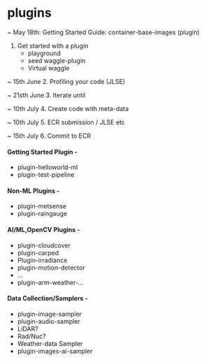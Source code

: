 # plugins

~ May 18th:
Getting Started Guide: 
container-base-images (plugin)

1. Get started with a plugin 
	* playground 
	* seed waggle-plugin
	* Virtual waggle 

~ 15th June
2. Profiling your code (JLSE) 

~ 21sth June
3. Iterate until 

~ 10th July
4. Create code with meta-data 

~ 10th July
5. ECR submission / JLSE etc 

~ 15th July
6. Commit to ECR


#### Getting Started Plugin - 
* plugin-helloworld-ml
* plugin-test-pipeline

#### Non-ML Plugins - 
* plugin-metsense
* plugin-raingauge
	
#### AI/ML,OpenCV Plugins - 
* plugin-cloudcover
* plugin-carped
* Plugin-irradiance
* plugin-motion-detector
* ...
* plugin-arm-weather-...
	
#### Data Collection/Samplers - 
* plugin-image-sampler
* plugin-audio-sampler
* LiDAR? 
* Rad/Nuc?
* Weather-data Sampler
* plugin-images-ai-sampler
